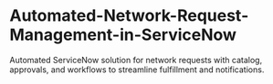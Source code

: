 # Automated-Network-Request-Management-in-ServiceNow
Automated ServiceNow solution for network requests with catalog, approvals, and workflows to streamline fulfillment and notifications.
